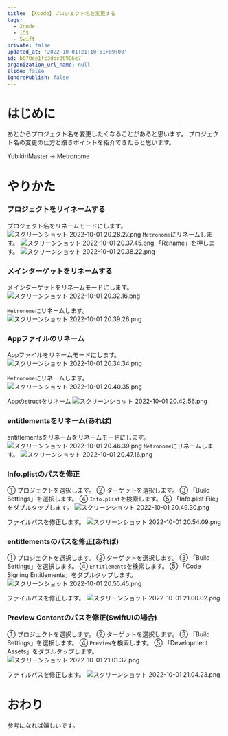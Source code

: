```yaml
---
title: 【Xcode】プロジェクト名を変更する
tags:
  - Xcode
  - iOS
  - Swift
private: false
updated_at: '2022-10-01T21:10:51+09:00'
id: b670ee1fc3dec30986e7
organization_url_name: null
slide: false
ignorePublish: false
---
```

# はじめに
あとからプロジェクト名を変更したくなることがあると思います。
プロジェクト名の変更の仕方と躓きポイントを紹介できたらと思います。

YubikiriMaster → Metronome

# やりかた

### プロジェクトをリイネームする
プロジェクト名をリネームモードにします。
![スクリーンショット 2022-10-01 20.28.27.png](https://qiita-image-store.s3.ap-northeast-1.amazonaws.com/0/1745371/5dc05443-e8e5-7f7e-8a77-136c55006bd7.png)
`Metronome`にリネームします。
![スクリーンショット 2022-10-01 20.37.45.png](https://qiita-image-store.s3.ap-northeast-1.amazonaws.com/0/1745371/5e24d1be-c266-3fe6-dd61-18d2c18d74b1.png)
「Rename」を押します。
![スクリーンショット 2022-10-01 20.38.22.png](https://qiita-image-store.s3.ap-northeast-1.amazonaws.com/0/1745371/67cda735-5eee-abd9-7741-48869e67de21.png)


### メインターゲットをリネームする
メインターゲットをリネームモードにします。
![スクリーンショット 2022-10-01 20.32.16.png](https://qiita-image-store.s3.ap-northeast-1.amazonaws.com/0/1745371/41ca4522-1fbf-3f02-b19e-f7fb382e9cec.png)

`Metronome`にリネームします。
![スクリーンショット 2022-10-01 20.39.26.png](https://qiita-image-store.s3.ap-northeast-1.amazonaws.com/0/1745371/bf1ddb3e-a025-f09e-485f-7e6e2edf573e.png)


### Appファイルのリネーム
Appファイルをリネームモードにします。
![スクリーンショット 2022-10-01 20.34.34.png](https://qiita-image-store.s3.ap-northeast-1.amazonaws.com/0/1745371/f3c7cabc-aa99-d3e8-3280-f7b3bc212b0d.png)

`Metronome`にリネームします。
![スクリーンショット 2022-10-01 20.40.35.png](https://qiita-image-store.s3.ap-northeast-1.amazonaws.com/0/1745371/8c9df170-b089-ff3b-3e31-6b1e9b7bd5bd.png)

Appのstructをリネーム
![スクリーンショット 2022-10-01 20.42.56.png](https://qiita-image-store.s3.ap-northeast-1.amazonaws.com/0/1745371/4dfb5763-2c5a-b50a-b5ea-961a6851465f.png)

### entitlementsをリネーム(あれば)
entitlementsをリネームをリネームモードにします。
![スクリーンショット 2022-10-01 20.46.39.png](https://qiita-image-store.s3.ap-northeast-1.amazonaws.com/0/1745371/9a7fb38b-d82d-2b42-af2b-93f70c7f2780.png)
`Metronome`にリネームします。
![スクリーンショット 2022-10-01 20.47.16.png](https://qiita-image-store.s3.ap-northeast-1.amazonaws.com/0/1745371/19a5e4cd-3e72-e6b4-78ea-a2f5f45dc049.png)

### Info.plistのパスを修正
① プロジェクトを選択します。
② ターゲットを選択します。
③ 「Build Settings」を選択します。
④ `Info.plist`を検索します。
⑤ 「Info.plist File」をダブルタップします。
![スクリーンショット 2022-10-01 20.49.30.png](https://qiita-image-store.s3.ap-northeast-1.amazonaws.com/0/1745371/6054c054-91ca-2648-6ba8-2b0884f8a3d9.png)

ファイルパスを修正します。
![スクリーンショット 2022-10-01 20.54.09.png](https://qiita-image-store.s3.ap-northeast-1.amazonaws.com/0/1745371/cafa811c-ff0b-bc3c-78e8-281e46e78615.png)

### entitlementsのパスを修正(あれば)
① プロジェクトを選択します。
② ターゲットを選択します。
③ 「Build Settings」を選択します。
④ `Entitlements`を検索します。
⑤ 「Code Signing Entitlements」をダブルタップします。
![スクリーンショット 2022-10-01 20.55.45.png](https://qiita-image-store.s3.ap-northeast-1.amazonaws.com/0/1745371/06639bcf-dd16-41f4-80de-7e2f8ab97b3f.png)

ファイルパスを修正します。
![スクリーンショット 2022-10-01 21.00.02.png](https://qiita-image-store.s3.ap-northeast-1.amazonaws.com/0/1745371/4003d8b9-89b7-d469-06f6-8bf4e2d8771c.png)

### Preview Contentのパスを修正(SwiftUIの場合)
① プロジェクトを選択します。
② ターゲットを選択します。
③ 「Build Settings」を選択します。
④ `Preview`を検索します。
⑤ 「Development Assets」をダブルタップします。
![スクリーンショット 2022-10-01 21.01.32.png](https://qiita-image-store.s3.ap-northeast-1.amazonaws.com/0/1745371/936d3cec-3c30-7e5f-e96f-3212f355cb68.png)

ファイルパスを修正します。
![スクリーンショット 2022-10-01 21.04.23.png](https://qiita-image-store.s3.ap-northeast-1.amazonaws.com/0/1745371/9379fe4a-4d91-a963-8bea-c93f8fd9c379.png)

# おわり
参考になれば嬉しいです。
